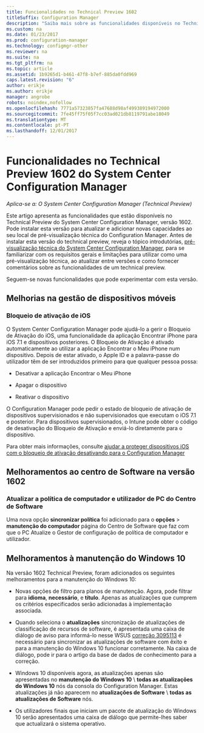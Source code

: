 ```yaml
---
title: Funcionalidades no Technical Preview 1602
titleSuffix: Configuration Manager
description: "Saiba mais sobre as funcionalidades disponíveis no Technical Preview do System Center Configuration Manager, versão 1602."
ms.custom: na
ms.date: 01/23/2017
ms.prod: configuration-manager
ms.technology: configmgr-other
ms.reviewer: na
ms.suite: na
ms.tgt_pltfrm: na
ms.topic: article
ms.assetid: 1b9265d1-b461-47f8-b7ef-885da0fdd969
caps.latest.revision: "6"
author: erikje
ms.author: erikje
manager: angrobe
robots: noindex,nofollow
ms.openlocfilehash: 7771a57323857fa47688d98af499389194972000
ms.sourcegitcommit: 7fe45ff75f05f7cc03ad021db8119791abe18049
ms.translationtype: MT
ms.contentlocale: pt-PT
ms.lasthandoff: 12/01/2017
---
```

# <a name="capabilities-in-technical-preview-1602-for-system-center-configuration-manager"></a>Funcionalidades no Technical Preview 1602 do System Center Configuration Manager

*Aplica-se a: O System Center Configuration Manager (Technical Preview)*

Este artigo apresenta as funcionalidades que estão disponíveis no Technical Preview do System Center Configuration Manager, versão 1602. Pode instalar esta versão para atualizar e adicionar novas capacidades ao seu local de pré-visualização técnica do Configuration Manager. Antes de instalar esta versão do technical preview, reveja o tópico introdutórias, [pré-visualização técnica do System Center Configuration Manager](../../core/get-started/technical-preview.md), para se familiarizar com os requisitos gerais e limitações para utilizar como uma pré-visualização técnica, ao atualizar entre versões e como fornecer comentários sobre as funcionalidades de um technical preview.  

 Seguem-se novas funcionalidades que pode experimentar com esta versão.  

##  <a name="BKMK_MDM"></a>Melhorias na gestão de dispositivos móveis  

### <a name="ios-activation-lock"></a>Bloqueio de ativação de iOS  
 O System Center Configuration Manager pode ajudá-lo a gerir o Bloqueio de Ativação do iOS, uma funcionalidade da aplicação Encontrar iPhone para iOS 7.1 e dispositivos posteriores. O Bloqueio de Ativação é ativado automaticamente ao utilizar a aplicação Encontrar o Meu iPhone num dispositivo. Depois de estar ativado, o Apple ID e a palavra-passe do utilizador têm de ser introduzidos primeiro para que qualquer pessoa possa:  

-   Desativar a aplicação Encontrar o Meu iPhone  

-   Apagar o dispositivo  

-   Reativar o dispositivo  

 O Configuration Manager pode pedir o estado de bloqueio de ativação de dispositivos supervisionados e não supervisionados que executam o iOS 7.1 e posterior. Para dispositivos supervisionados, o Intune pode obter o código de desativação do Bloqueio de Ativação e enviá-lo diretamente para o dispositivo.  

 Para obter mais informações, consulte [ajudar a proteger dispositivos iOS com o bloqueio de ativação desativando para o Configuration Manager](/sccm/mdm/deploy-use/manage-ios-activation-lock)  

##  <a name="BKMK_SC1601"></a>Melhoramentos ao centro de Software na versão 1602  

### <a name="refresh-pc-machine-and-user-policy-from-software-center"></a>Atualizar a política de computador e utilizador de PC do Centro de Software  
 Uma nova opção **sincronizar política** foi adicionado para o **opções** > **manutenção do computador** página do Centro de Software que faz com que o PC Atualize o Gestor de configuração de política de computador e utilizador.  

##  <a name="BKMK_Win10Servicing"></a>Melhoramentos à manutenção do Windows 10  
 Na versão 1602 Technical Preview, foram adicionados os seguintes melhoramentos para a manutenção do Windows 10:  

-   Novas opções de filtro para planos de manutenção.  Agora, pode filtrar para **idioma**, **necessário**, e **título**. Apenas as atualizações que cumprem os critérios especificados serão adicionadas à implementação associada.  

-   Quando seleciona o **atualizações** sincronização de atualizações de classificação de recursos de software, é apresentada uma caixa de diálogo de aviso para informá-lo nesse WSUS [correção 3095113](https://support.microsoft.com/kb/3095113) é necessário para sincronizar as atualizações de software com êxito e para a manutenção do Windows 10 funcionar corretamente.  Na caixa de diálogo, pode ir para o artigo da base de dados de conhecimento para a correção.  

-   Windows 10 disponíveis agora, as atualizações apenas são apresentadas no **manutenção do Windows 10** \ **todas as atualizações do Windows 10** nós da consola do Configuration Manager. Estas atualizações já não aparecem no **atualizações de Software** \ **todas as atualizações de Software** nós.  

-   Os utilizadores finais que iniciam um pacote de atualização do Windows 10 serão apresentados uma caixa de diálogo que permite-lhes saber que actualizará o sistema operativo.  
